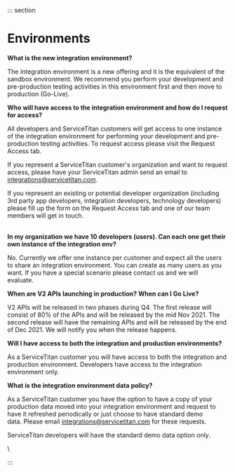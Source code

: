 <div>

::: section
<div>

<div>

</div>

<div>

<div>

# Environments

**What is the new integration environment?**

The integration environment is a new offering and it is the equivalent
of the sandbox environment. We recommend you perform your development
and pre-production testing activities in this environment first and then
move to production (Go-Live). 

**Who will have access to the integration environment and how do I
request for access?**

All developers and ServiceTitan customers will get access to one
instance of the integration environment for performing your development
and pre-production testing activities. To request access please visit
the Request Access tab.

If you represent a ServiceTitan customer's organization and want to
request access, please have your ServiceTitan admin send an email to
integrations@servicetitan.com.

If you represent an existing or potential developer organization
(including 3rd party app developers, integration developers, technology
developers) please fill up the form on the Request Access tab and one of
our team members will get in touch. \
 

**In my organization we have 10 developers (users). Can each one get
their own instance of the integration env?**

No. Currently we offer one instance per customer and expect all the
users to share an integration environment. You can create as many users
as you want. If you have a special scenario please contact us and we
will evaluate.  

**When are V2 APIs launching in production? When can I Go Live?**

V2 APIs will be released in two phases during Q4. The first release will
consist of 80% of the APIs and will be released by the mid Nov 2021. The
second release will have the remaining APIs and will be released by the
end of Dec 2021. We will notify you when the release happens.

**Will I have access to both the integration and production
environments?**

As a ServiceTitan customer you will have access to both the integration
and production environment. Developers have access to the integration
environment only. 

**What is the integration environment data policy?**

As a ServiceTitan customer you have the option to have a copy of your
production data moved into your integration environment and request to
have it refreshed periodically or just choose to have standard demo
data. Please email integrations@servicetitan.com for these requests.

ServiceTitan developers will have the standard demo data option only. 

\

</div>

</div>

</div>
:::

</div>
